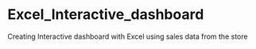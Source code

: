# Excel_Interactive_dashboard
Creating Interactive dashboard with Excel using sales data from the store
